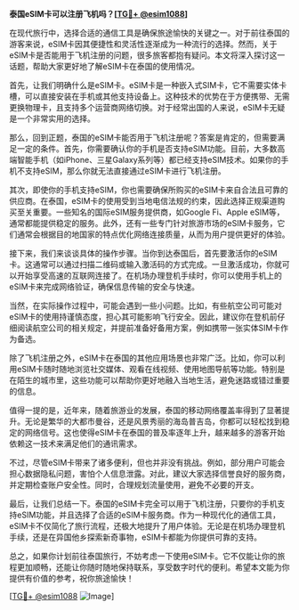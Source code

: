 **泰国eSIM卡可以注册飞机吗？[[TG💪+ @esim1088](https://t.me/s/esim1088)]**

在现代旅行中，选择合适的通信工具是确保旅途愉快的关键之一。对于前往泰国的游客来说，eSIM卡因其便捷性和灵活性逐渐成为一种流行的选择。然而，关于eSIM卡是否能用于飞机注册的问题，很多旅客都抱有疑问。本文将深入探讨这一话题，帮助大家更好地了解eSIM卡在泰国的使用情况。

首先，让我们明确什么是eSIM卡。eSIM卡是一种嵌入式SIM卡，它不需要实体卡槽，可以直接安装在手机或其他支持设备上。这种技术的优势在于方便携带、无需更换物理卡，且支持多个运营商网络切换。对于经常出国的人来说，eSIM卡无疑是一个非常实用的选择。

那么，回到正题，泰国的eSIM卡能否用于飞机注册呢？答案是肯定的，但需要满足一定的条件。首先，你需要确认你的手机是否支持eSIM功能。目前，大多数高端智能手机（如iPhone、三星Galaxy系列等）都已经支持eSIM技术。如果你的手机不支持eSIM，那么你就无法直接通过eSIM卡进行飞机注册。

其次，即使你的手机支持eSIM，你也需要确保所购买的eSIM卡来自合法且可靠的供应商。在泰国，eSIM卡的使用受到当地电信法规的约束，因此选择正规渠道购买至关重要。一些知名的国际eSIM服务提供商，如Google Fi、Apple eSIM等，通常都能提供稳定的服务。此外，还有一些专门针对旅游市场的eSIM卡服务，它们通常会根据目的地国家的特点优化网络连接质量，从而为用户提供更好的体验。

接下来，我们来谈谈具体的操作步骤。当你到达泰国后，首先要激活你的eSIM卡。这通常可以通过扫描二维码或输入激活码的方式完成。一旦激活成功，你就可以开始享受高速的互联网连接了。在机场办理登机手续时，你可以使用手机上的eSIM卡来完成网络验证，确保信息传输的安全与快速。

当然，在实际操作过程中，可能会遇到一些小问题。比如，有些航空公司可能对eSIM卡的使用持谨慎态度，担心其可能影响飞行安全。因此，建议你在登机前仔细阅读航空公司的相关规定，并提前准备好备用方案，例如携带一张实体SIM卡作为备选。

除了飞机注册之外，eSIM卡在泰国的其他应用场景也非常广泛。比如，你可以利用eSIM卡随时随地浏览社交媒体、观看在线视频、使用地图导航等功能。特别是在陌生的城市里，这些功能可以帮助你更好地融入当地生活，避免迷路或错过重要的信息。

值得一提的是，近年来，随着旅游业的发展，泰国的移动网络覆盖率得到了显著提升。无论是繁华的大都市曼谷，还是风景秀丽的海岛普吉岛，你都可以轻松找到稳定的网络信号。这也使得eSIM卡在泰国的普及率逐年上升，越来越多的游客开始依赖这一技术来满足他们的通讯需求。

不过，尽管eSIM卡带来了诸多便利，但也并非没有挑战。例如，部分用户可能会担心数据隐私问题，害怕个人信息泄露。对此，建议大家选择信誉良好的服务商，并定期检查账户安全性。同时，合理规划流量使用，避免不必要的开支。

最后，让我们总结一下。泰国的eSIM卡完全可以用于飞机注册，只要你的手机支持eSIM功能，并且选择了合适的eSIM卡服务商。作为一种现代化的通信工具，eSIM卡不仅简化了旅行流程，还极大地提升了用户体验。无论是在机场办理登机手续，还是在异国他乡探索新奇事物，eSIM卡都能为你提供可靠的支持。

总之，如果你计划前往泰国旅行，不妨考虑一下使用eSIM卡。它不仅能让你的旅程更加顺畅，还能让你随时随地保持联系，享受数字时代的便利。希望本文能为你提供有价值的参考，祝你旅途愉快！

[[TG💪+ @esim1088](https://t.me/s/esim1088) ![Image](https://i.postimg.cc/4NQfJmqS/Snipaste-2025-05-13-00-14-12.png)]